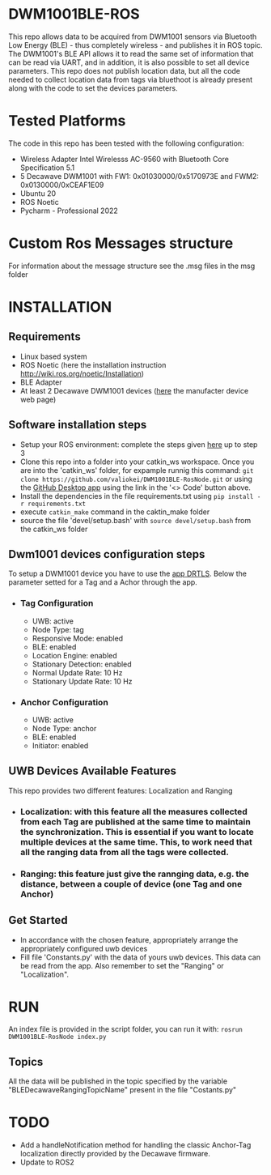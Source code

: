 # DWM1001BLE-ROS
This repo allows data to be acquired from DWM1001 sensors via Bluetooth Low Energy (BLE) - thus completely wireless - and publishes it in ROS topic. 
The DWM1001's BLE API allows it to read the same set of information that can be read via UART, and in addition, it is also possible to set all device parameters.
This repo does not publish location data, but all the code needed to collect location data from tags via bluethoot is already present along with the code to set the devices parameters.

# Tested Platforms
The code in this repo has been tested with the following configuration:
- Wireless Adapter Intel Wirelesss AC-9560 with Bluetooth Core Specification 5.1
- 5 Decawave DWM1001 with FW1: 0x01030000/0x5170973E and FWM2: 0x0130000/0xCEAF1E09
- Ubuntu 20
- ROS Noetic
- Pycharm - Professional 2022

# Custom Ros Messages structure
For information about the message structure see the .msg files in the msg folder

# INSTALLATION
## Requirements
- Linux based system 
- ROS Noetic (here the installation instruction http://wiki.ros.org/noetic/Installation)
- BLE Adapter 
- At least 2 Decawave DWM1001 devices ([here](https://www.qorvo.com/products/p/MDEK1001) the manufacter device web page)

##  Software installation steps
- Setup your ROS environment: complete the steps given [here](http://wiki.ros.org/ROS/Tutorials/InstallingandConfiguringROSEnvironment) up to step 3
- Clone this repo into a folder into your catkin_ws workspace. Once you are into the 'catkin_ws' folder, for expample runnig this command: ``` git clone https://github.com/valiokei/DWM1001BLE-RosNode.git ``` or using the [GitHub Desktop app](https://gist.github.com/berkorbay/6feda478a00b0432d13f1fc0a50467f1?permalink_comment_id=4381065#gistcomment-4381065) using the link in the '<> Code' button above.
- Install the dependencies in the file requirements.txt using  ```pip install -r requirements.txt```
- execute ```catkin_make``` command in the caktin_make folder 
- source the file 'devel/setup.bash' with ```source devel/setup.bash``` from the catkin_ws folder

## Dwm1001 devices configuration steps
To setup a DWM1001 device you have to use the [app DRTLS](https://www.qorvo.com/products/d/da007984).
Below the parameter setted for a Tag and a Achor through the app.

- ### Tag Configuration 
  - UWB: active
  - Node Type: tag
  - Responsive Mode: enabled
  - BLE: enabled
  - Location Engine: enabled
  - Stationary Detection: enabled
  - Normal Update Rate: 10 Hz
  - Stationary Update Rate: 10 Hz
- ### Anchor Configuration
  - UWB: active
  - Node Type: anchor
  - BLE: enabled
  - Initiator: enabled

## UWB Devices Available Features
This repo provides two different features: Localization and Ranging
- ### Localization: with this feature all the measures collected from each Tag are published at the same time to maintain the synchronization. This is essential if you want to locate multiple devices at the same time. This, to work need that all the ranging data from all the tags were collected.
- ### Ranging: this feature just give the rannging data, e.g. the distance, between a couple of device (one Tag and one Anchor)


## Get Started
- In accordance with the chosen feature, appropriately arrange the appropriately configured uwb devices 
- Fill file 'Constants.py' with the data of yours uwb devices. This data can be read from the app. Also remember to set the "Ranging" or "Localization".

# RUN
An index file is provided in the script  folder, you can run it with: ```rosrun DWM1001BLE-RosNode index.py```

## Topics
All the data will be published in the topic specified by the variable "BLEDecawaveRangingTopicName" present in the file "Costants.py"


# TODO
- Add a handleNotification method for handling the classic Anchor-Tag localization directly provided by the Decawave firmware.
- Update to ROS2

